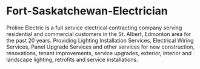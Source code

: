 # Fort-Saskatchewan-Electrician
Proline Electric is a full service electrical contracting company serving residential and commercial customers in the St. Albert, Edmonton area for the past 20 years. Providing Lighting Installation Services, Electrical Wiring Services, Panel Upgrade Services and other services for new construction, renovations, tenant improvements, service upgrades, exterior, interior and landscape lighting, retrofits and service installations.
